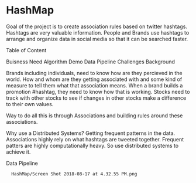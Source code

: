 # HashMap

Goal of the project is to create association rules based on twitter hashtags. Hashtags are very valuable information. People and Brands use hashtags to arrange and organize data in social media so that it can be searched faster. 

Table of Content

Buisness Need
Algorithm
Demo
Data Pipeline
Challenges
Background

Brands including individuals, need to know how are they percieved in the world. How and whom are they getting associated with and some kind of measure to tell them what that association means. When a brand builds a promotion #hashtag, they need to know how that is working. Stocks need to track with other stocks to see if changes in other stocks make a difference to their own values.

Way to do all this is through Associations and building rules around these associations.

Why use a Distributed Systems? Getting frequent patterns in the data. Associations highly rely on what hashtags are tweeted together. Frequent patters are highly computationally heavy. So use distributed systems to achieve it.

Data Pipeline


      HashMap/Screen Shot 2018-08-17 at 4.32.55 PM.png
    

